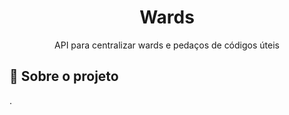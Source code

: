 <h1 align="center">
Wards
</h1>

<p align="center">API para centralizar wards e pedaços de códigos úteis
</p>

## 📃 Sobre o projeto

.
